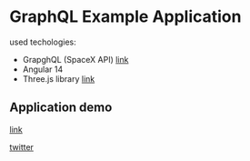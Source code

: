 # GraphQL Example Application

used techologies:

- GrapghQL (SpaceX API) [link](https://studio.apollographql.com/public/SpaceX-pxxbxen/explorer?variant=current)
- Angular 14
- Three.js library [link](https://www.npmjs.com/package/ngx-three)

## Application demo

[link](https://graphql-angular-threejs.web.app/)

[twitter](https://twitter.com/k_dospial)
